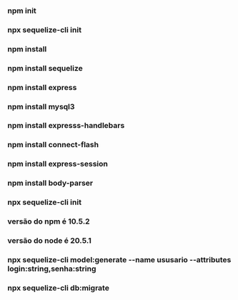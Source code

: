 ### npm init
### npx sequelize-cli init

### npm install
### npm install sequelize
### npm install express
### npm install  mysql3
### npm install expresss-handlebars
### npm install connect-flash
### npm install express-session
### npm install body-parser

### npx sequelize-cli init

### versão do npm é 10.5.2
### versão do node é 20.5.1

### npx sequelize-cli model:generate --name ususario --attributes login:string,senha:string

### npx sequelize-cli db:migrate